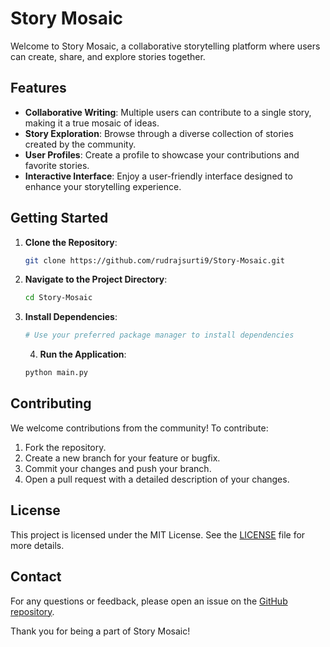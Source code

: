 # Story Mosaic

Welcome to Story Mosaic, a collaborative storytelling platform where users can create, share, and explore stories together.

## Features

- **Collaborative Writing**: Multiple users can contribute to a single story, making it a true mosaic of ideas.
- **Story Exploration**: Browse through a diverse collection of stories created by the community.
- **User Profiles**: Create a profile to showcase your contributions and favorite stories.
- **Interactive Interface**: Enjoy a user-friendly interface designed to enhance your storytelling experience.

## Getting Started

1. **Clone the Repository**:
	```bash
	git clone https://github.com/rudrajsurti9/Story-Mosaic.git
	```
2. **Navigate to the Project Directory**:
	```bash
	cd Story-Mosaic
	```
3. **Install Dependencies**:
	```bash
	# Use your preferred package manager to install dependencies
	```
	4. **Run the Application**:
	```bash
	python main.py
	```

## Contributing

We welcome contributions from the community! To contribute:

1. Fork the repository.
2. Create a new branch for your feature or bugfix.
3. Commit your changes and push your branch.
4. Open a pull request with a detailed description of your changes.

## License

This project is licensed under the MIT License. See the [LICENSE](LICENSE) file for more details.

## Contact

For any questions or feedback, please open an issue on the [GitHub repository](https://github.com/rudrajsurti9/Story-Mosaic).

Thank you for being a part of Story Mosaic!
